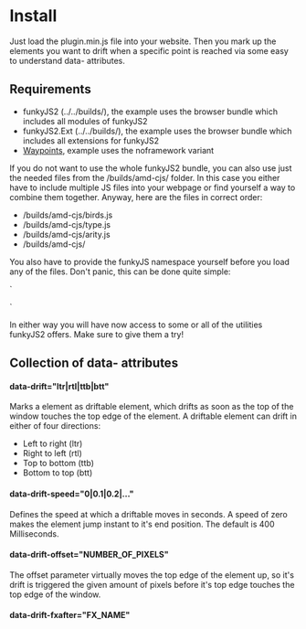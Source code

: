 # Install
Just load the plugin.min.js file into your website. Then you mark up the elements you want to drift when a specific point is reached via some easy to understand data- attributes.


## Requirements
- funkyJS2 (../../builds/), the example uses the browser bundle which includes all modules of funkyJS2
- funkyJS2.Ext (../../builds/), the example uses the browser bundle which includes all extensions for funkyJS2
- [Waypoints](http://imakewebthings.com/waypoints/), example uses the noframework variant

If you do not want to use the whole funkyJS2 bundle, you can also use just the needed files from the /builds/amd-cjs/ folder. In this case you either have to
include multiple JS files into your webpage or find yourself a way to combine
them together. Anyway, here are the files in correct order:

- /builds/amd-cjs/birds.js
- /builds/amd-cjs/type.js
- /builds/amd-cjs/arity.js
- /builds/amd-cjs/

You also have to provide the funkyJS namespace yourself before you load any of the files. Don't panic, this can be done quite simple:

`
<script>
    window.funkyJS = {};
</script>
`

In either way you will have now access to some or all of the utilities funkyJS2 offers. Make sure to give them a try!


## Collection of data- attributes

#### data-drift="ltr|rtl|ttb|btt"
Marks a element as driftable element, which drifts as soon as the top of the window touches the top edge of the element. A driftable element can drift in either of four directions:
- Left to right (ltr)
- Right to left (rtl)
- Top to bottom (ttb)
- Bottom to top (btt)

#### data-drift-speed="0|0.1|0.2|..."
Defines the speed at which a driftable moves in seconds. A speed of zero makes the element jump instant to it's end position. The default is 400 Milliseconds.

#### data-drift-offset="NUMBER_OF_PIXELS"
The offset parameter virtually moves the top edge of the element up, so it's drift is triggered the given amount of pixels before it's top edge touches the top edge of the window.

#### data-drift-fxafter="FX_NAME"

